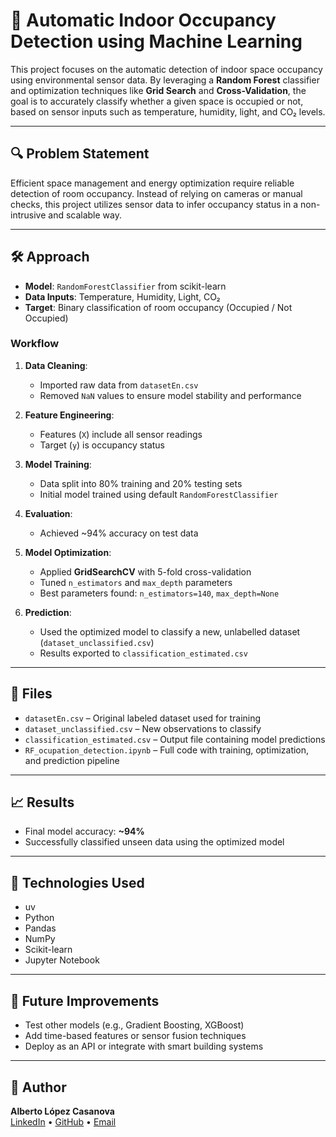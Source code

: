 # 🧠 Automatic Indoor Occupancy Detection using Machine Learning

This project focuses on the automatic detection of indoor space occupancy using environmental sensor data. By leveraging a **Random Forest** classifier and optimization techniques like **Grid Search** and **Cross-Validation**, the goal is to accurately classify whether a given space is occupied or not, based on sensor inputs such as temperature, humidity, light, and CO₂ levels.

---

## 🔍 Problem Statement

Efficient space management and energy optimization require reliable detection of room occupancy. Instead of relying on cameras or manual checks, this project utilizes sensor data to infer occupancy status in a non-intrusive and scalable way.

---

## 🛠️ Approach

- **Model**: `RandomForestClassifier` from scikit-learn  
- **Data Inputs**: Temperature, Humidity, Light, CO₂  
- **Target**: Binary classification of room occupancy (Occupied / Not Occupied)

### Workflow

1. **Data Cleaning**:
   - Imported raw data from `datasetEn.csv`
   - Removed `NaN` values to ensure model stability and performance

2. **Feature Engineering**:
   - Features (`X`) include all sensor readings
   - Target (`y`) is occupancy status

3. **Model Training**:
   - Data split into 80% training and 20% testing sets
   - Initial model trained using default `RandomForestClassifier`

4. **Evaluation**:
   - Achieved ~94% accuracy on test data

5. **Model Optimization**:
   - Applied **GridSearchCV** with 5-fold cross-validation
   - Tuned `n_estimators` and `max_depth` parameters
   - Best parameters found: `n_estimators=140`, `max_depth=None`

6. **Prediction**:
   - Used the optimized model to classify a new, unlabelled dataset (`dataset_unclassified.csv`)
   - Results exported to `classification_estimated.csv`

---

## 📁 Files

- `datasetEn.csv` – Original labeled dataset used for training  
- `dataset_unclassified.csv` – New observations to classify  
- `classification_estimated.csv` – Output file containing model predictions  
- `RF_ocupation_detection.ipynb` – Full code with training, optimization, and prediction pipeline  

---

## 📈 Results

- Final model accuracy: **~94%**
- Successfully classified unseen data using the optimized model

---

## 🧰 Technologies Used

- uv
- Python  
- Pandas  
- NumPy  
- Scikit-learn  
- Jupyter Notebook  

---

## 🚀 Future Improvements

- Test other models (e.g., Gradient Boosting, XGBoost)
- Add time-based features or sensor fusion techniques
- Deploy as an API or integrate with smart building systems

---

## 👤 Author

**Alberto López Casanova**  
[LinkedIn](https://www.linkedin.com/in/alcasanova99/) • [GitHub](https://github.com/DotCSanova) • [Email](mailto:albertolopezcasanova@icloud.com)